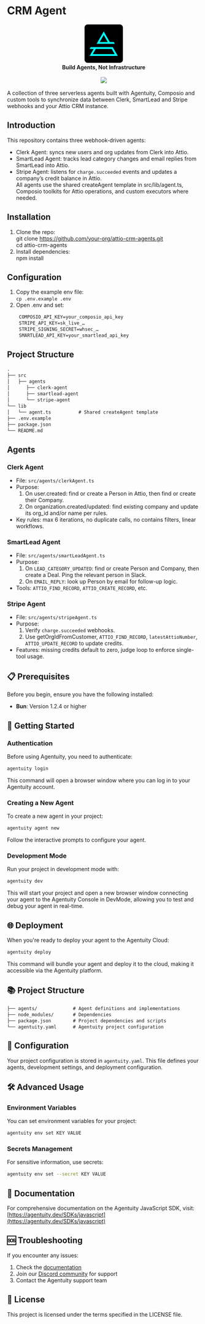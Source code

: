 # CRM Agent

<div align="center">
    <img src="https://raw.githubusercontent.com/agentuity/cli/refs/heads/main/.github/Agentuity.png" alt="Agentuity" width="100"/> <br/>
    <strong>Build Agents, Not Infrastructure</strong> <br/>
    <br/>
        <a target="_blank" href="https://app.agentuity.com/deploy" alt="Agentuity">
            <img src="https://app.agentuity.com/img/deploy.svg" /> 
        </a>
    <br />
</div>

A collection of three serverless agents built with Agentuity, Composio and custom tools to synchronize data between Clerk, SmartLead and Stripe webhooks and your Attio CRM instance.

## Introduction
This repository contains three webhook‑driven agents:
- Clerk Agent: syncs new users and org updates from Clerk into Attio.  
- SmartLead Agent: tracks lead category changes and email replies from SmartLead into Attio.  
- Stripe Agent: listens for `charge.succeeded` events and updates a company’s credit balance in Attio.  
All agents use the shared createAgent template in src/lib/agent.ts, Composio toolkits for Attio operations, and custom executors where needed.

## Installation
1. Clone the repo:  
    git clone https://github.com/your-org/attio-crm-agents.git  
    cd attio-crm-agents  
2. Install dependencies:  
    npm install  

## Configuration
1. Copy the example env file:  
    ` cp .env.example .env ` 
2. Open .env and set:
   ``` 
    COMPOSIO_API_KEY=your_composio_api_key  
    STRIPE_API_KEY=sk_live_…  
    STRIPE_SIGNING_SECRET=whsec_…  
    SMARTLEAD_API_KEY=your_smartlead_api_key
   ```

## Project Structure
    .
    ├── src
    │   ├── agents
    │      ├── clerk-agent
    │      ├── smartlead-agent
    │      └── stripe-agent
    └── lib
    │   └── agent.ts          # Shared createAgent template
    ├── .env.example
    ├── package.json
    └── README.md

## Agents

### Clerk Agent
- File: `src/agents/clerkAgent.ts`
- Purpose:  
    1. On user.created: find or create a Person in Attio, then find or create their Company.  
    2. On organization.created/updated: find existing company and update its org_id and/or name per rules.  
- Key rules: max 6 iterations, no duplicate calls, no contains filters, linear workflows.

### SmartLead Agent
- File: `src/agents/smartLeadAgent.ts`  
- Purpose:  
    1. On `LEAD_CATEGORY_UPDATED`: find or create Person and Company, then create a Deal. Ping the relevant person in Slack.
    2. On `EMAIL_REPLY`: look up Person by email for follow-up logic.  
- Tools: `ATTIO_FIND_RECORD`, `ATTIO_CREATE_RECORD`, etc.

### Stripe Agent
- File: `src/agents/stripeAgent.ts`  
- Purpose:  
    1. Verify `charge.succeeded` webhooks.  
    2. Use getOrgIdFromCustomer, `ATTIO_FIND_RECORD`, `latestAttioNumber`, `ATTIO_UPDATE_RECORD` to update credits.  
- Features: missing credits default to zero, judge loop to enforce single-tool usage.

## 📋 Prerequisites

Before you begin, ensure you have the following installed:

- **Bun**: Version 1.2.4 or higher

## 🚀 Getting Started

### Authentication

Before using Agentuity, you need to authenticate:

```bash
agentuity login
```

This command will open a browser window where you can log in to your Agentuity account.

### Creating a New Agent

To create a new agent in your project:

```bash
agentuity agent new
```

Follow the interactive prompts to configure your agent.

### Development Mode

Run your project in development mode with:

```bash
agentuity dev
```

This will start your project and open a new browser window connecting your agent to the Agentuity Console in DevMode, allowing you to test and debug your agent in real-time.

## 🌐 Deployment

When you're ready to deploy your agent to the Agentuity Cloud:

```bash
agentuity deploy
```

This command will bundle your agent and deploy it to the cloud, making it accessible via the Agentuity platform.

## 📚 Project Structure

```
├── agents/             # Agent definitions and implementations
├── node_modules/       # Dependencies
├── package.json        # Project dependencies and scripts
└── agentuity.yaml      # Agentuity project configuration
```

## 🔧 Configuration

Your project configuration is stored in `agentuity.yaml`. This file defines your agents, development settings, and deployment configuration.

## 🛠️ Advanced Usage

### Environment Variables

You can set environment variables for your project:

```bash
agentuity env set KEY VALUE
```

### Secrets Management

For sensitive information, use secrets:

```bash
agentuity env set --secret KEY VALUE
```

## 📖 Documentation

For comprehensive documentation on the Agentuity JavaScript SDK, visit:
[https://agentuity.dev/SDKs/javascript](https://agentuity.dev/SDKs/javascript)

## 🆘 Troubleshooting

If you encounter any issues:

1. Check the [documentation](https://agentuity.dev/SDKs/javascript)
2. Join our [Discord community](https://discord.gg/agentuity) for support
3. Contact the Agentuity support team

## 📝 License

This project is licensed under the terms specified in the LICENSE file.

